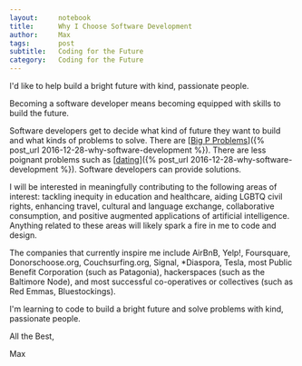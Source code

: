 ```yaml
---
layout:     notebook
title:      Why I Choose Software Development
author:     Max
tags: 		post
subtitle:   Coding for the Future
category:   Coding for the Future
---
```


I'd like to help build a bright future with kind, passionate people. 

Becoming a software developer means becoming equipped with skills to build the future. 

Software developers get to decide what kind of future they want to build and what kinds of problems to solve. There are [<a href="https://miter.mit.edu/the-unexotic-underclass/">Big P Problems</a>]({% post_url 2016-12-28-why-software-development %}). There are less poignant problems such as [<a href="https://gotinder.com">dating</a>]({% post_url 2016-12-28-why-software-development %}). Software developers can provide solutions. 

I will be interested in meaningfully contributing to the following areas of interest: tackling inequity in education and healthcare, aiding LGBTQ civil rights, enhancing travel, cultural and language exchange, collaborative consumption, and positive augmented applications of artificial intelligence. Anything related to these areas will likely spark a fire in me to code and design. 

The companies that currently inspire me include AirBnB, Yelp!, Foursquare, Donorschoose.org, Couchsurfing.org, Signal, *Diaspora, Tesla, most Public Benefit Corporation (such as Patagonia), hackerspaces (such as the Baltimore Node), and most successful co-operatives or collectives (such as Red Emmas, Bluestockings).  

I'm learning to code to build a bright future and solve problems with kind, passionate people. 

All the Best,

Max